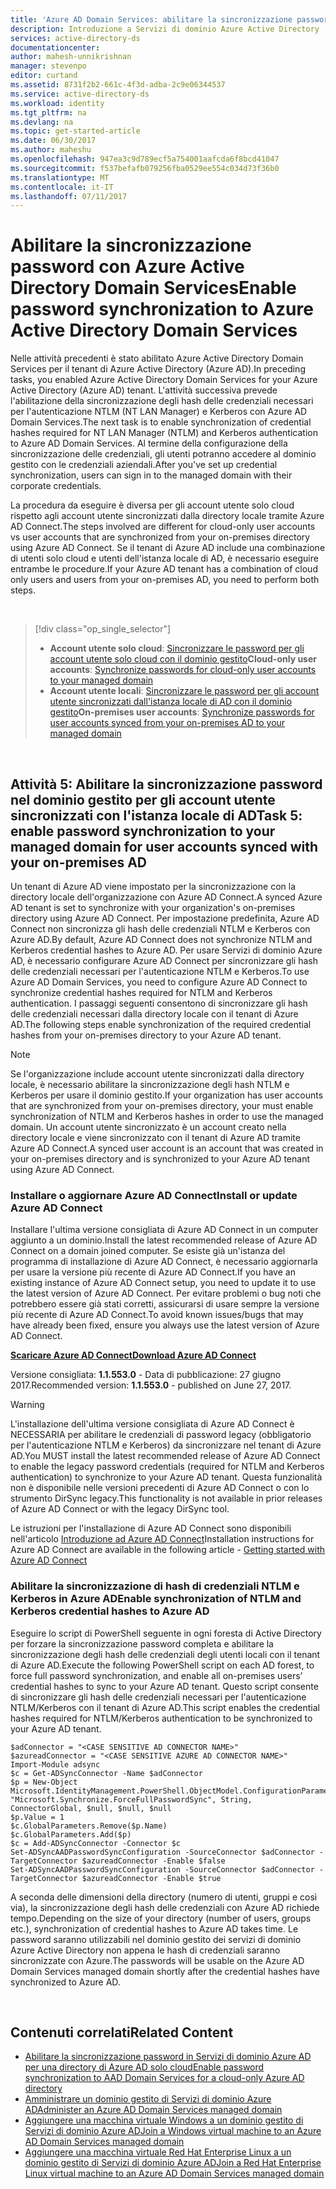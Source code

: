 ```yaml
---
title: 'Azure AD Domain Services: abilitare la sincronizzazione password | Documentazione Microsoft'
description: Introduzione a Servizi di dominio Azure Active Directory
services: active-directory-ds
documentationcenter: 
author: mahesh-unnikrishnan
manager: stevenpo
editor: curtand
ms.assetid: 8731f2b2-661c-4f3d-adba-2c9e06344537
ms.service: active-directory-ds
ms.workload: identity
ms.tgt_pltfrm: na
ms.devlang: na
ms.topic: get-started-article
ms.date: 06/30/2017
ms.author: maheshu
ms.openlocfilehash: 947ea3c9d789ecf5a754001aafcda6f8bcd41047
ms.sourcegitcommit: f537befafb079256fba0529ee554c034d73f36b0
ms.translationtype: MT
ms.contentlocale: it-IT
ms.lasthandoff: 07/11/2017
---
```

# <a name="enable-password-synchronization-to-azure-active-directory-domain-services"></a><span data-ttu-id="6f121-103">Abilitare la sincronizzazione password con Azure Active Directory Domain Services</span><span class="sxs-lookup"><span data-stu-id="6f121-103">Enable password synchronization to Azure Active Directory Domain Services</span></span>
<span data-ttu-id="6f121-104">Nelle attività precedenti è stato abilitato Azure Active Directory Domain Services per il tenant di Azure Active Directory (Azure AD).</span><span class="sxs-lookup"><span data-stu-id="6f121-104">In preceding tasks, you enabled Azure Active Directory Domain Services for your Azure Active Directory (Azure AD) tenant.</span></span> <span data-ttu-id="6f121-105">L'attività successiva prevede l'abilitazione della sincronizzazione degli hash delle credenziali necessari per l'autenticazione NTLM (NT LAN Manager) e Kerberos con Azure AD Domain Services.</span><span class="sxs-lookup"><span data-stu-id="6f121-105">The next task is to enable synchronization of credential hashes required for NT LAN Manager (NTLM) and Kerberos authentication to Azure AD Domain Services.</span></span> <span data-ttu-id="6f121-106">Al termine della configurazione della sincronizzazione delle credenziali, gli utenti potranno accedere al dominio gestito con le credenziali aziendali.</span><span class="sxs-lookup"><span data-stu-id="6f121-106">After you've set up credential synchronization, users can sign in to the managed domain with their corporate credentials.</span></span>

<span data-ttu-id="6f121-107">La procedura da eseguire è diversa per gli account utente solo cloud rispetto agli account utente sincronizzati dalla directory locale tramite Azure AD Connect.</span><span class="sxs-lookup"><span data-stu-id="6f121-107">The steps involved are different for cloud-only user accounts vs user accounts that are synchronized from your on-premises directory using Azure AD Connect.</span></span> <span data-ttu-id="6f121-108">Se il tenant di Azure AD include una combinazione di utenti solo cloud e utenti dell'istanza locale di AD, è necessario eseguire entrambe le procedure.</span><span class="sxs-lookup"><span data-stu-id="6f121-108">If your Azure AD tenant has a combination of cloud only users and users from your on-premises AD, you need to perform both steps.</span></span>

<br>

> [!div class="op_single_selector"]
> * <span data-ttu-id="6f121-109">**Account utente solo cloud**: [Sincronizzare le password per gli account utente solo cloud con il dominio gestito](active-directory-ds-getting-started-password-sync.md)</span><span class="sxs-lookup"><span data-stu-id="6f121-109">**Cloud-only user accounts**: [Synchronize passwords for cloud-only user accounts to your managed domain](active-directory-ds-getting-started-password-sync.md)</span></span>
> * <span data-ttu-id="6f121-110">**Account utente locali**: [Sincronizzare le password per gli account utente sincronizzati dall'istanza locale di AD con il dominio gestito](active-directory-ds-getting-started-password-sync-synced-tenant.md)</span><span class="sxs-lookup"><span data-stu-id="6f121-110">**On-premises user accounts**: [Synchronize passwords for user accounts synced from your on-premises AD to your managed domain](active-directory-ds-getting-started-password-sync-synced-tenant.md)</span></span>
>
>

<br>

## <a name="task-5-enable-password-synchronization-to-your-managed-domain-for-user-accounts-synced-with-your-on-premises-ad"></a><span data-ttu-id="6f121-111">Attività 5: Abilitare la sincronizzazione password nel dominio gestito per gli account utente sincronizzati con l'istanza locale di AD</span><span class="sxs-lookup"><span data-stu-id="6f121-111">Task 5: enable password synchronization to your managed domain for user accounts synced with your on-premises AD</span></span>
<span data-ttu-id="6f121-112">Un tenant di Azure AD viene impostato per la sincronizzazione con la directory locale dell'organizzazione con Azure AD Connect.</span><span class="sxs-lookup"><span data-stu-id="6f121-112">A synced Azure AD tenant is set to synchronize with your organization's on-premises directory using Azure AD Connect.</span></span> <span data-ttu-id="6f121-113">Per impostazione predefinita, Azure AD Connect non sincronizza gli hash delle credenziali NTLM e Kerberos con Azure AD.</span><span class="sxs-lookup"><span data-stu-id="6f121-113">By default, Azure AD Connect does not synchronize NTLM and Kerberos credential hashes to Azure AD.</span></span> <span data-ttu-id="6f121-114">Per usare Servizi di dominio Azure AD, è necessario configurare Azure AD Connect per sincronizzare gli hash delle credenziali necessari per l'autenticazione NTLM e Kerberos.</span><span class="sxs-lookup"><span data-stu-id="6f121-114">To use Azure AD Domain Services, you need to configure Azure AD Connect to synchronize credential hashes required for NTLM and Kerberos authentication.</span></span> <span data-ttu-id="6f121-115">I passaggi seguenti consentono di sincronizzare gli hash delle credenziali necessari dalla directory locale con il tenant di Azure AD.</span><span class="sxs-lookup"><span data-stu-id="6f121-115">The following steps enable synchronization of the required credential hashes from your on-premises directory to your Azure AD tenant.</span></span>

> [!NOTE]
> <span data-ttu-id="6f121-116">Se l'organizzazione include account utente sincronizzati dalla directory locale, è necessario abilitare la sincronizzazione degli hash NTLM e Kerberos per usare il dominio gestito.</span><span class="sxs-lookup"><span data-stu-id="6f121-116">If your organization has user accounts that are synchronized from your on-premises directory, your must enable synchronization of NTLM and Kerberos hashes in order to use the managed domain.</span></span> <span data-ttu-id="6f121-117">Un account utente sincronizzato è un account creato nella directory locale e viene sincronizzato con il tenant di Azure AD tramite Azure AD Connect.</span><span class="sxs-lookup"><span data-stu-id="6f121-117">A synced user account is an account that was created in your on-premises directory and is synchronized to your Azure AD tenant using Azure AD Connect.</span></span>
>
>

### <a name="install-or-update-azure-ad-connect"></a><span data-ttu-id="6f121-118">Installare o aggiornare Azure AD Connect</span><span class="sxs-lookup"><span data-stu-id="6f121-118">Install or update Azure AD Connect</span></span>
<span data-ttu-id="6f121-119">Installare l'ultima versione consigliata di Azure AD Connect in un computer aggiunto a un dominio.</span><span class="sxs-lookup"><span data-stu-id="6f121-119">Install the latest recommended release of Azure AD Connect on a domain joined computer.</span></span> <span data-ttu-id="6f121-120">Se esiste già un'istanza del programma di installazione di Azure AD Connect, è necessario aggiornarla per usare la versione più recente di Azure AD Connect.</span><span class="sxs-lookup"><span data-stu-id="6f121-120">If you have an existing instance of Azure AD Connect setup, you need to update it to use the latest version of Azure AD Connect.</span></span> <span data-ttu-id="6f121-121">Per evitare problemi o bug noti che potrebbero essere già stati corretti, assicurarsi di usare sempre la versione più recente di Azure AD Connect.</span><span class="sxs-lookup"><span data-stu-id="6f121-121">To avoid known issues/bugs that may have already been fixed, ensure you always use the latest version of Azure AD Connect.</span></span>

<span data-ttu-id="6f121-122">**[Scaricare Azure AD Connect](http://www.microsoft.com/download/details.aspx?id=47594)**</span><span class="sxs-lookup"><span data-stu-id="6f121-122">**[Download Azure AD Connect](http://www.microsoft.com/download/details.aspx?id=47594)**</span></span>

<span data-ttu-id="6f121-123">Versione consigliata: **1.1.553.0** - Data di pubblicazione: 27 giugno 2017.</span><span class="sxs-lookup"><span data-stu-id="6f121-123">Recommended version: **1.1.553.0** - published on June 27, 2017.</span></span>

> [!WARNING]
> <span data-ttu-id="6f121-124">L'installazione dell'ultima versione consigliata di Azure AD Connect è NECESSARIA per abilitare le credenziali di password legacy (obbligatorio per l'autenticazione NTLM e Kerberos) da sincronizzare nel tenant di Azure AD.</span><span class="sxs-lookup"><span data-stu-id="6f121-124">You MUST install the latest recommended release of Azure AD Connect to enable the legacy password credentials (required for NTLM and Kerberos authentication) to synchronize to your Azure AD tenant.</span></span> <span data-ttu-id="6f121-125">Questa funzionalità non è disponibile nelle versioni precedenti di Azure AD Connect o con lo strumento DirSync legacy.</span><span class="sxs-lookup"><span data-stu-id="6f121-125">This functionality is not available in prior releases of Azure AD Connect or with the legacy DirSync tool.</span></span>
>
>

<span data-ttu-id="6f121-126">Le istruzioni per l'installazione di Azure AD Connect sono disponibili nell'articolo [Introduzione ad Azure AD Connect](../active-directory/active-directory-aadconnect.md)</span><span class="sxs-lookup"><span data-stu-id="6f121-126">Installation instructions for Azure AD Connect are available in the following article - [Getting started with Azure AD Connect](../active-directory/active-directory-aadconnect.md)</span></span>

### <a name="enable-synchronization-of-ntlm-and-kerberos-credential-hashes-to-azure-ad"></a><span data-ttu-id="6f121-127">Abilitare la sincronizzazione di hash di credenziali NTLM e Kerberos in Azure AD</span><span class="sxs-lookup"><span data-stu-id="6f121-127">Enable synchronization of NTLM and Kerberos credential hashes to Azure AD</span></span>
<span data-ttu-id="6f121-128">Eseguire lo script di PowerShell seguente in ogni foresta di Active Directory per forzare la sincronizzazione password completa e abilitare la sincronizzazione degli hash delle credenziali degli utenti locali con il tenant di Azure AD.</span><span class="sxs-lookup"><span data-stu-id="6f121-128">Execute the following PowerShell script on each AD forest, to force full password synchronization, and enable all on-premises users’ credential hashes to sync to your Azure AD tenant.</span></span> <span data-ttu-id="6f121-129">Questo script consente di sincronizzare gli hash delle credenziali necessari per l'autenticazione NTLM/Kerberos con il tenant di Azure AD.</span><span class="sxs-lookup"><span data-stu-id="6f121-129">This script enables the credential hashes required for NTLM/Kerberos authentication to be synchronized to your Azure AD tenant.</span></span>

```
$adConnector = "<CASE SENSITIVE AD CONNECTOR NAME>"  
$azureadConnector = "<CASE SENSITIVE AZURE AD CONNECTOR NAME>"  
Import-Module adsync  
$c = Get-ADSyncConnector -Name $adConnector  
$p = New-Object Microsoft.IdentityManagement.PowerShell.ObjectModel.ConfigurationParameter "Microsoft.Synchronize.ForceFullPasswordSync", String, ConnectorGlobal, $null, $null, $null
$p.Value = 1  
$c.GlobalParameters.Remove($p.Name)  
$c.GlobalParameters.Add($p)  
$c = Add-ADSyncConnector -Connector $c  
Set-ADSyncAADPasswordSyncConfiguration -SourceConnector $adConnector -TargetConnector $azureadConnector -Enable $false   
Set-ADSyncAADPasswordSyncConfiguration -SourceConnector $adConnector -TargetConnector $azureadConnector -Enable $true  
```

<span data-ttu-id="6f121-130">A seconda delle dimensioni della directory (numero di utenti, gruppi e così via), la sincronizzazione degli hash delle credenziali con Azure AD richiede tempo.</span><span class="sxs-lookup"><span data-stu-id="6f121-130">Depending on the size of your directory (number of users, groups etc.), synchronization of credential hashes to Azure AD takes time.</span></span> <span data-ttu-id="6f121-131">Le password saranno utilizzabili nel dominio gestito dei servizi di dominio Azure Active Directory non appena le hash di credenziali saranno sincronizzate con Azure.</span><span class="sxs-lookup"><span data-stu-id="6f121-131">The passwords will be usable on the Azure AD Domain Services managed domain shortly after the credential hashes have synchronized to Azure AD.</span></span>

<br>

## <a name="related-content"></a><span data-ttu-id="6f121-132">Contenuti correlati</span><span class="sxs-lookup"><span data-stu-id="6f121-132">Related Content</span></span>
* [<span data-ttu-id="6f121-133">Abilitare la sincronizzazione password in Servizi di dominio Azure AD per una directory di Azure AD solo cloud</span><span class="sxs-lookup"><span data-stu-id="6f121-133">Enable password synchronization to AAD Domain Services for a cloud-only Azure AD directory</span></span>](active-directory-ds-getting-started-password-sync.md)
* [<span data-ttu-id="6f121-134">Amministrare un dominio gestito di Servizi di dominio Azure AD</span><span class="sxs-lookup"><span data-stu-id="6f121-134">Administer an Azure AD Domain Services managed domain</span></span>](active-directory-ds-admin-guide-administer-domain.md)
* [<span data-ttu-id="6f121-135">Aggiungere una macchina virtuale Windows a un dominio gestito di Servizi di dominio Azure AD</span><span class="sxs-lookup"><span data-stu-id="6f121-135">Join a Windows virtual machine to an Azure AD Domain Services managed domain</span></span>](active-directory-ds-admin-guide-join-windows-vm.md)
* [<span data-ttu-id="6f121-136">Aggiungere una macchina virtuale Red Hat Enterprise Linux a un dominio gestito di Servizi di dominio Azure AD</span><span class="sxs-lookup"><span data-stu-id="6f121-136">Join a Red Hat Enterprise Linux virtual machine to an Azure AD Domain Services managed domain</span></span>](active-directory-ds-admin-guide-join-rhel-linux-vm.md)
